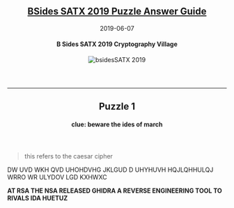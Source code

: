 <article markdown="1">

<header markdown="1">
  
# [BSides SATX 2019 Puzzle Answer Guide](bsides2019.md)

<time markdown="1" class="pubdate" datetime="2019-06-07">2019-06-07</time>

#### B Sides SATX 2019 Cryptography Village

![bsidesSATX 2019](https://www.cem.me/art/bsides_satx_2019.svg "B-Sides SATX CryptoVillage")

</article>

___

<article markdown="1">

<header markdown="1">

# Puzzle 1

#### clue: beware the ides of march

</header>

> this refers to the caesar cipher

DW UVD WKH QVD UHOHDVHG JKLGUD D UHYHUVH HQJLQHHULQJ WRRO WR ULYDOV LGD KXHWXC

__AT RSA THE NSA RELEASED GHIDRA A REVERSE ENGINEERING TOOL TO RIVALS IDA HUETUZ__

</article>
